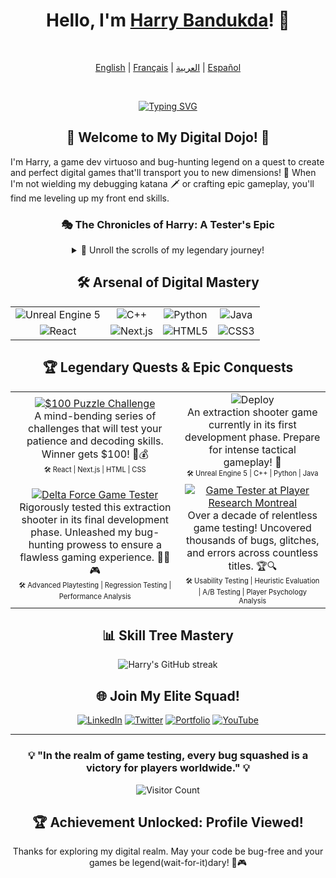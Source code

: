 <div align="center">

# Hello, I'm [Harry Bandukda](https://harrybandukda.github.io)! 👋

<br>

[English](README.md) | [Français](README_FR.md) | [العربية](README_AR.md) | [Español](README_ES.md)

<br>

[![Typing SVG](https://readme-typing-svg.herokuapp.com?font=Press+Start+2P&size=30&pause=1000&color=00F7E7&center=true&vCenter=true&width=435&lines=Game+Tester;Game+Dev;Front+End)](https://git.io/typing-svg)

</div>

<div align="center">

## 🌟 Welcome to My Digital Dojo! 🌟

</div>

I'm Harry, a game dev virtuoso and bug-hunting legend on a quest to create and perfect digital games that'll transport you to new dimensions! 🚀 When I'm not wielding my debugging katana 🗡️ or crafting epic gameplay, you'll find me leveling up my front end skills.

<div align="center">

### 🎭 The Chronicles of Harry: A Tester's Epic

<details>
<summary>🔮 Unroll the scrolls of my legendary journey!</summary>

In a time when simple 8-bit graphics and slow dial-up internet were common, young Harry began his journey with a basic programming task: writing "Hello, World!" 

This simple task unknowingly set him on a path to becoming an expert in the world of digital technology. Over the years, Harry fought off numerous software bugs and designed complex video game systems, and his achievements became legendary.

</details>

</div>

<div align="center">

## 🛠️ Arsenal of Digital Mastery

<table>
  <tr>
    <td align="center"><img src="https://img.shields.io/badge/-Unreal%20Engine%205-313131?style=for-the-badge&logo=unreal-engine&logoColor=white" alt="Unreal Engine 5"></td>
    <td align="center"><img src="https://img.shields.io/badge/-C++-00599C?style=for-the-badge&logo=c%2B%2B&logoColor=white" alt="C++"></td>
    <td align="center"><img src="https://img.shields.io/badge/-Python-3776AB?style=for-the-badge&logo=Python&logoColor=white" alt="Python"></td>
    <td align="center"><img src="https://img.shields.io/badge/-Java-007396?style=for-the-badge&logo=java&logoColor=white" alt="Java"></td>
  </tr>
  <tr>
    <td align="center"><img src="https://img.shields.io/badge/-React-61DAFB?style=for-the-badge&logo=react&logoColor=black" alt="React"></td>
    <td align="center"><img src="https://img.shields.io/badge/-Next.js-000000?style=for-the-badge&logo=next.js&logoColor=white" alt="Next.js"></td>
    <td align="center"><img src="https://img.shields.io/badge/-HTML5-E34F26?style=for-the-badge&logo=html5&logoColor=white" alt="HTML5"></td>
    <td align="center"><img src="https://img.shields.io/badge/-CSS3-1572B6?style=for-the-badge&logo=css3&logoColor=white" alt="CSS3"></td>
  </tr>
</table>

</div>

<div align="center">

## 🏆 Legendary Quests & Epic Conquests

<table>
  <tr>
    <td align="center">
      <a href="https://harrybandukda.github.io/secret.html" target="_blank">
        <img src="https://img.shields.io/badge/-$100%20Puzzle%20Challenge-FF6B6B?style=for-the-badge&logo=puzzle&logoColor=white" alt="$100 Puzzle Challenge">
      </a>
      <br>
      A mind-bending series of challenges that will test your patience and decoding skills. Winner gets $100! 🧠💰
      <br>
      <sub><sup>🛠️ React | Next.js | HTML | CSS</sup></sub>
    </td>
    <td align="center">
      <img src="https://img.shields.io/badge/-Deploy-4CAF50?style=for-the-badge&logo=unreal-engine&logoColor=white" alt="Deploy">
      <br>
      An extraction shooter game currently in its first development phase. Prepare for intense tactical gameplay! 🔫
      <br>
      <sub><sup>🛠️ Unreal Engine 5 | C++ | Python | Java</sup></sub>
    </td>
  </tr>
  <tr>
    <td align="center">
      <a href="https://www.playdeltaforce.com/en/" target="_blank">
        <img src="https://img.shields.io/badge/-Delta%20Force%20Game%20Tester-FF9800?style=for-the-badge&logo=bug&logoColor=white" alt="Delta Force Game Tester">
      </a>
      <br>
      Rigorously tested this extraction shooter in its final development phase. Unleashed my bug-hunting prowess to ensure a flawless gaming experience. 🕵️‍♂️🎮
      <br>
      <sub><sup>🛠️ Advanced Playtesting | Regression Testing | Performance Analysis</sup></sub>
    </td>
    <td align="center">
      <a href="https://www.playerresearch.com/" target="_blank">
        <img src="https://img.shields.io/badge/-Game%20Tester%20Extraordinaire-9C27B0?style=for-the-badge&logo=gamepad&logoColor=white" alt="Game Tester at Player Research Montreal">
      </a>
      <br>
      Over a decade of relentless game testing! Uncovered thousands of bugs, glitches, and errors across countless titles. 🏆🔍
      <br>
      <sub><sup>🛠️ Usability Testing | Heuristic Evaluation | A/B Testing | Player Psychology Analysis</sup></sub>
    </td>
  </tr>
</table>

</div>

<div align="center">

## 📊 Skill Tree Mastery

<img src="https://github-readme-streak-stats.herokuapp.com/?user=harrybandukda&theme=radical" alt="Harry's GitHub streak">

</div>

<div align="center">

## 🌐 Join My Elite Squad!

[![LinkedIn](https://img.shields.io/badge/-LinkedIn-0077B5?style=for-the-badge&logo=linkedin&logoColor=white)](https://www.linkedin.com/in/harry-bandukda)
[![Twitter](https://img.shields.io/badge/-Twitter-1DA1F2?style=for-the-badge&logo=twitter&logoColor=white)](https://twitter.com/harrybandukda)
[![Portfolio](https://img.shields.io/badge/-Portfolio-000000?style=for-the-badge&logo=react&logoColor=white)](https://harrybandukda.github.io)
[![YouTube](https://img.shields.io/badge/-YouTube-FF0000?style=for-the-badge&logo=youtube&logoColor=white)](https://youtube.com/c/harrybandukda)

</div>

<div align="center">

---

### 💡 "In the realm of game testing, every bug squashed is a victory for players worldwide." 💡

![Visitor Count](https://profile-counter.glitch.me/harrybandukda/count.svg)

</div>

<div align="center">

## 🏆 Achievement Unlocked: Profile Viewed!

Thanks for exploring my digital realm. May your code be bug-free and your games be legend(wait-for-it)dary! 🚀🎮

</div>
